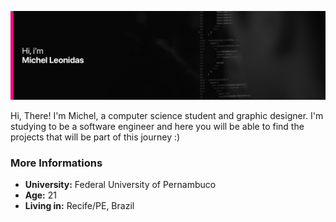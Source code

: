 ![alt text](https://github.com/OnLeonidas/onleonidas/blob/main/background.png)

Hi, There! I'm Michel, a computer science student and graphic designer. I'm studying to be a software engineer and here you will be able to find the projects that will be part of this journey :)

### More Informations
- **University:** Federal University of Pernambuco
- **Age:** 21
- **Living in:** Recife/PE, Brazil

